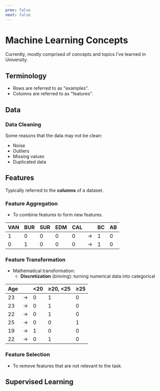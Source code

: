 ```yaml
---
prev: false
next: false
---
```


# Machine Learning Concepts

Currently, mostly comprised of concepts and topics I've learned in University.

## Terminology
- Rows are referred to as "examples".
- Columns are referred to as "features".

## Data

### Data Cleaning
Some reasons that the data may not be clean:
- Noise
- Outliers
- Missing values
- Duplicated data

## Features
Typically referred to the **columns** of a dataset.

### Feature Aggregation
- To combine features to form new features.

| VAN | BUR | SUR | EDM | CAL | &nbsp; | BC | AB |
| --- | --- | --- | --- | --- | --- | --- | --- |
| 1 | 0 | 0 | 0 | 0 | -> | 1 | 0 |
| 0 | 1 | 0 | 0 | 0 | -> | 1 | 0 |

### Feature Transformation
- Mathematical transformation:
  - **Discretization** (binning): turning numerical data into categorical

| Age | &nbsp; | <20 | ≥20, <25 | ≥25 |
| --- | --- | --- | --- | --- |
| 23 | -> | 0 | 1 | 0 |
| 23 | -> | 0 | 1 | 0 |
| 22 | -> | 0 | 1 | 0 |
| 25 | -> | 0 | 0 | 1 |
| 19 | -> | 1 | 0 | 0 |
| 22 | -> | 0 | 1 | 0 |

### Feature Selection
- To remove features that are not relevant to the task.

## Supervised Learning